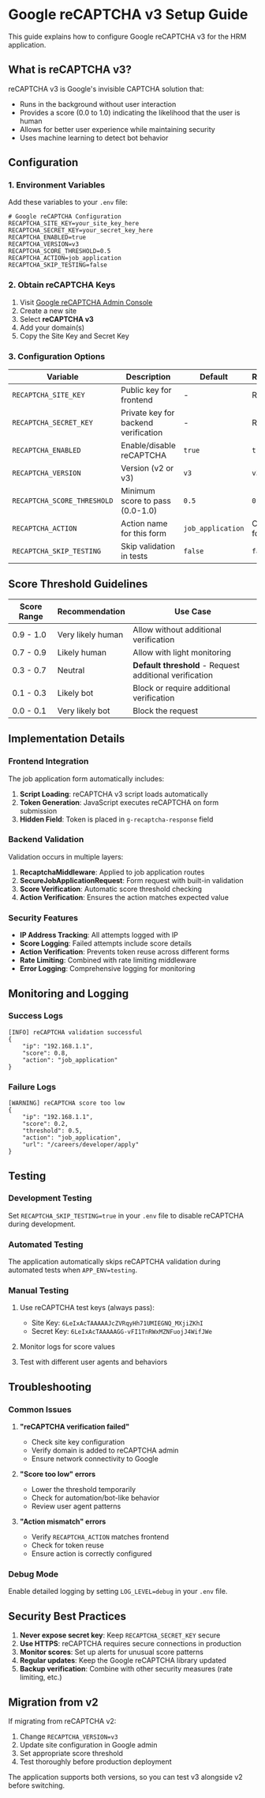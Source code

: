# Google reCAPTCHA v3 Setup Guide

This guide explains how to configure Google reCAPTCHA v3 for the HRM application.

## What is reCAPTCHA v3?

reCAPTCHA v3 is Google's invisible CAPTCHA solution that:
- Runs in the background without user interaction
- Provides a score (0.0 to 1.0) indicating the likelihood that the user is human
- Allows for better user experience while maintaining security
- Uses machine learning to detect bot behavior

## Configuration

### 1. Environment Variables

Add these variables to your `.env` file:

```env
# Google reCAPTCHA Configuration
RECAPTCHA_SITE_KEY=your_site_key_here
RECAPTCHA_SECRET_KEY=your_secret_key_here
RECAPTCHA_ENABLED=true
RECAPTCHA_VERSION=v3
RECAPTCHA_SCORE_THRESHOLD=0.5
RECAPTCHA_ACTION=job_application
RECAPTCHA_SKIP_TESTING=false
```

### 2. Obtain reCAPTCHA Keys

1. Visit [Google reCAPTCHA Admin Console](https://www.google.com/recaptcha/admin)
2. Create a new site
3. Select **reCAPTCHA v3**
4. Add your domain(s)
5. Copy the Site Key and Secret Key

### 3. Configuration Options

| Variable | Description | Default | Recommended |
|----------|-------------|---------|-------------|
| `RECAPTCHA_SITE_KEY` | Public key for frontend | - | Required |
| `RECAPTCHA_SECRET_KEY` | Private key for backend verification | - | Required |
| `RECAPTCHA_ENABLED` | Enable/disable reCAPTCHA | `true` | `true` |
| `RECAPTCHA_VERSION` | Version (v2 or v3) | `v3` | `v3` |
| `RECAPTCHA_SCORE_THRESHOLD` | Minimum score to pass (0.0-1.0) | `0.5` | `0.5` |
| `RECAPTCHA_ACTION` | Action name for this form | `job_application` | Custom per form |
| `RECAPTCHA_SKIP_TESTING` | Skip validation in tests | `false` | `false` |

## Score Threshold Guidelines

| Score Range | Recommendation | Use Case |
|-------------|----------------|----------|
| 0.9 - 1.0 | Very likely human | Allow without additional verification |
| 0.7 - 0.9 | Likely human | Allow with light monitoring |
| 0.3 - 0.7 | Neutral | **Default threshold** - Request additional verification |
| 0.1 - 0.3 | Likely bot | Block or require additional verification |
| 0.0 - 0.1 | Very likely bot | Block the request |

## Implementation Details

### Frontend Integration

The job application form automatically includes:

1. **Script Loading**: reCAPTCHA v3 script loads automatically
2. **Token Generation**: JavaScript executes reCAPTCHA on form submission
3. **Hidden Field**: Token is placed in `g-recaptcha-response` field

### Backend Validation

Validation occurs in multiple layers:

1. **RecaptchaMiddleware**: Applied to job application routes
2. **SecureJobApplicationRequest**: Form request with built-in validation
3. **Score Verification**: Automatic score threshold checking
4. **Action Verification**: Ensures the action matches expected value

### Security Features

- **IP Address Tracking**: All attempts logged with IP
- **Score Logging**: Failed attempts include score details
- **Action Verification**: Prevents token reuse across different forms
- **Rate Limiting**: Combined with rate limiting middleware
- **Error Logging**: Comprehensive logging for monitoring

## Monitoring and Logging

### Success Logs
```
[INFO] reCAPTCHA validation successful
{
    "ip": "192.168.1.1",
    "score": 0.8,
    "action": "job_application"
}
```

### Failure Logs
```
[WARNING] reCAPTCHA score too low
{
    "ip": "192.168.1.1", 
    "score": 0.2,
    "threshold": 0.5,
    "action": "job_application",
    "url": "/careers/developer/apply"
}
```

## Testing

### Development Testing

Set `RECAPTCHA_SKIP_TESTING=true` in your `.env` file to disable reCAPTCHA during development.

### Automated Testing

The application automatically skips reCAPTCHA validation during automated tests when `APP_ENV=testing`.

### Manual Testing

1. Use reCAPTCHA test keys (always pass):
   - Site Key: `6LeIxAcTAAAAAJcZVRqyHh71UMIEGNQ_MXjiZKhI`
   - Secret Key: `6LeIxAcTAAAAAGG-vFI1TnRWxMZNFuojJ4WifJWe`

2. Monitor logs for score values
3. Test with different user agents and behaviors

## Troubleshooting

### Common Issues

1. **"reCAPTCHA verification failed"**
   - Check site key configuration
   - Verify domain is added to reCAPTCHA admin
   - Ensure network connectivity to Google

2. **"Score too low" errors**
   - Lower the threshold temporarily
   - Check for automation/bot-like behavior
   - Review user agent patterns

3. **"Action mismatch" errors**
   - Verify `RECAPTCHA_ACTION` matches frontend
   - Check for token reuse
   - Ensure action is correctly configured

### Debug Mode

Enable detailed logging by setting `LOG_LEVEL=debug` in your `.env` file.

## Security Best Practices

1. **Never expose secret key**: Keep `RECAPTCHA_SECRET_KEY` secure
2. **Use HTTPS**: reCAPTCHA requires secure connections in production
3. **Monitor scores**: Set up alerts for unusual score patterns
4. **Regular updates**: Keep the Google reCAPTCHA library updated
5. **Backup verification**: Combine with other security measures (rate limiting, etc.)

## Migration from v2

If migrating from reCAPTCHA v2:

1. Change `RECAPTCHA_VERSION=v3`
2. Update site configuration in Google admin
3. Set appropriate score threshold
4. Test thoroughly before production deployment

The application supports both versions, so you can test v3 alongside v2 before switching.